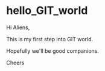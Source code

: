 # hello_GIT_world

Hi Aliens,

This is my first step into GIT world.

Hopefully we'll be good companions.


Cheers
